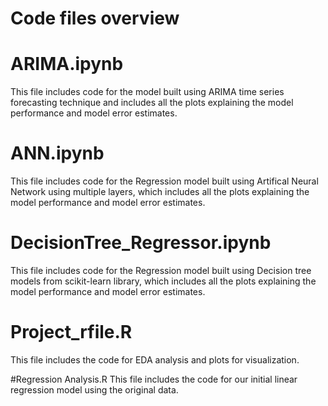 # Code files overview

# ARIMA.ipynb
 This file includes code for the model built using ARIMA time series forecasting technique and includes all the plots explaining the model performance and model error estimates.

# ANN.ipynb
This file includes code for the Regression model built using Artifical Neural Network using multiple layers, which includes all the plots explaining the model performance and model error estimates.

# DecisionTree_Regressor.ipynb
This file includes code for the Regression model built using Decision tree models from scikit-learn library, which includes all the plots explaining the model performance and model error estimates.


# Project_rfile.R
This file includes the code for EDA analysis and plots for visualization.

#Regression Analysis.R
This file includes the code for our initial linear regression model using the original data.
